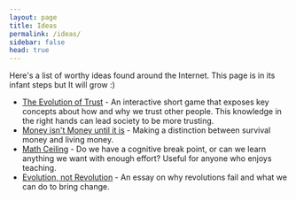```yaml
---
layout: page
title: Ideas
permalink: /ideas/
sidebar: false
head: true
---
```


Here's a list of worthy ideas found around the Internet. This page is in its infant steps but It will grow :)

* [The Evolution of Trust](http://ncase.me/trust/) - An interactive short game that exposes key concepts about how and why we trust other people. This knowledge in the right hands can lead society to be more trusting.
* [Money isn't Money until it is](https://medium.com/@conradshaw/money-isnt-money-97722fe87025) - Making a distinction between survival money and living money.
* [Math Ceiling](https://mathwithbaddrawings.com/2015/04/08/the-math-ceiling-wheres-your-cognitive-breaking-point/) - Do we have a cognitive break point, or can we learn anything we want with enough effort? Useful for anyone who enjoys teaching.
* [Evolution, not Revolution](http://blog.ncase.me/evolution-not-revolution/) - An essay on why revolutions fail and what we can do to bring change.